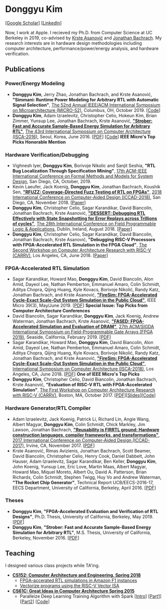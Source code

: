 # Donggyu Kim
[[Google Scholar](https://scholar.google.com/citations?user=u1cjPscAAAAJ&hl=en)]
[[LinkedIn](https://www.linkedin.com/in/donggyu-kim-7bb2048a/)]

Now, I work at Apple. I recieved my Ph.D. from Computer Science at UC Berkeley in 2019, co-advised by [Krste Asanović](https://people.eecs.berkeley.edu/~krste/) and [Jonathan Bachrach](https://people.eecs.berkeley.edu/~jrb/). My research interests are in hardware design methodologies including computer architecture, performance/power/energy analysis, and hardware verification.

## Publications

### Power/Energy Modeling

* **Donggyu Kim**, Jerry Zhao, Jonathan Bachrach, and Krste Asanović, **"Simmani: Runtime Power Modeling for Arbitrary RTL with Automatic Signal Selection"**, [The 52nd Annual IEEE/ACM International Symposium on Microarchitecture (MICRO-52)](https://www.microarch.org/micro52/index.html), Columbus, OH, October 2019. [[Code](https://simmani.github.io)]
* **Donggyu Kim**, Adam Izraelevitz, Christopher Celio, Hokeun Kim, Brian Zimmer, Yunsup Lee, Jonathan Bachrach, Krste Asanović, [**"Strober: Fast and Accurate Sample-Based Energy Simulation for Arbitrary RTL"**](https://ieeexplore.ieee.org/abstract/document/7551388), [The 43rd International Symposium on Computer Architecture (ISCA-2016)](http://isca2016.eecs.umich.edu), Seoul, Korea, June 2016. [[PDF](https://people.eecs.berkeley.edu/~krste/papers/strober-isca16.pdf)] [[Code](https://github.com/ucb-bar/midas-release.git)] **IEEE Micro's Top Picks Honorable Mention**

### Hardware Verification/Debugging
* Vighnesh Iyer, **Donggyu Kim**, Borivoje Nikolic and Sanjit Seshia, **"RTL Bug Localization Through Specification Mining"**, [17th ACM-IEEE International Conference on Formal Methods and Models for System Design](https://memocode.github.io/2019/index.html), San Diego, CA, October, 2019.
* Kevin Laeufer, Jack Koenig, **Donggyu Kim**, Jonathan Bachrach, Koushik Sen, [**"RFUZZ: Coverage-Directed Fuzz Testing of RTL on FPGAs"**](https://ieeexplore.ieee.org/abstract/document/8587711), [2018 International Conference on Computer-Aided Design (ICCAD-2018)](https://iccad.com), San Diego, CA, November 2018. [[Paper](https://people.eecs.berkeley.edu/~ksen/papers/rfuzz.pdf)]
* **Donggyu Kim**, Christopher Celio, Sagar Karandikar, David Biancolin, Jonathan Bachrach, Krste Asanović, [**"DESSERT: Debugging RTL Effectively with State Snapshotting for Error Replays across Trillions of cycles"**](https://ieeexplore.ieee.org/abstract/document/8533471), [The 28th International Conference on Field Programmable Logic & Applications](https://fpl2018.org), Dublin, Ireland, August 2018. [[Paper](http://people.eecs.berkeley.edu/~biancolin/papers/dessert-fpl18.pdf)]
* **Donggyu Kim**, Christopher Celio, Sagar Karandikar, David Biancolin, Jonathan Bachrach, Krste Asanović, **"Debugging RISC-V Processors with FPGA-Accelerated RTL Simulation in the FPGA Cloud"**, [The Second Workshop on Computer Architecture Research with RISC-V (CARRV)](https://carrv.github.io/2018), Los Angeles, CA, June 2018. [[Paper](https://carrv.github.io/2018/papers/CARRV_2018_paper_10.pdf)]


### FPGA-Accelerated RTL Simulation
* Sagar Karandikar, Howard Mao, **Donggyu Kim**, David Biancolin, Alon Amid, Dayeol Lee, Nathan Pemberton, Emmanuel Amaro, Colin Schmidt, Aditya Chopra, Qijing Huang, Kyle Kovacs, Borivoje Nikolić, Randy Katz, Jonathan Bachrach, and Krste Asanović, [**"FireSim: FPGA-Accelerated Cycle-Exact Scale-Out System Simulation in the Public Cloud"**](https://ieeexplore.ieee.org/document/8688441), IEEE Micro 39(3), May/June 2019. [[PDF](https://sagark.org/assets/pubs/firesim-micro-top-picks2018.pdf)] **Special Issue: Top Picks from Computer Architecture Conferences**
* David Biancolin, Sagar Karandikar, **Donggyu Kim**, Jack Koenig, Andrew Waterman, Jonathan Bachrach, Krste Asanović, [**"FASED: FPGA-Accelerated Simulation and Evaluation of DRAM"**](https://dl.acm.org/citation.cfm?id=3293894), [27th ACM/SIGDA International Symposium on Field-Programmable Gate Arrays (FPGA 2019)](http://isfpga.org/fpga2019), Seaside, California, February 2019. [[PDF](http://people.eecs.berkeley.edu/~biancolin/papers/fased-fpga19.pdf)]
* Sagar Karandikar, Howard Mao, **Donggyu Kim**, David Biancolin, Alon Amid, Dayeol Lee, Nathan Pemberton, Emmanuel Amaro, Colin Schmidt, Aditya Chopra, Qijing Huang, Kyle Kovacs, Borivoje Nikolić, Randy Katz, Jonathan Bachrach, and Krste Asanović, [**"FireSim: FPGA-Accelerated Cycle-Exact Scale-Out System Simulation in the Public Cloud"**](https://dl.acm.org/citation.cfm?id=3276543), [International Symposium on Computer Architecture (ISCA-2018)](https://iscaconf.org/isca2018), Los Angeles, CA, June 2018. [[PDF](https://sagark.org/assets/pubs/firesim-isca2018.pdf)] **One of IEEE Micro's Top Picks**
* **Donggyu Kim**, Christopher Celio, David Biancolin, Jonathan Bachrach, Krste Asanović, **"Evaluation of RISC-V RTL with FPGA-Accelerated Simulation"**, [The First Workshop on Computer Architecture Research with RISC-V (CARRV)](https://carrv.github.io/2017/), Boston, MA, October 2017. [[PDF](https://carrv.github.io/2017/papers/kim-midas-carrv2017.pdf)][[Slides](https://carrv.github.io/2017/slides/kim-midas-carrv2017-slides.pdf)][[Code](https://github.com/ucb-bar/midas.git)]

### Hardware Generator/RTL Compiler
* Adam Izraelevitz, Jack Koenig, Patrick Li, Richard Lin, Angie Wang, Albert Magyar, **Donggyu Kim**, Colin Schmidt, Chick Markley, Jim Lawson, Jonathan Bachrach, [**"Reusability is FIRRTL ground: Hardware construction languages, compiler frameworks, and transformations"**](https://dl.acm.org/citation.cfm?id=3199728), [2017 International Conference on Computer-Aided Design (ICCAD-2017)](https://iccad.com), Irvine, CA, November 2017. [[PDF](https://aspire.eecs.berkeley.edu/wp/wp-content/uploads/2017/11/Reusability-is-FIRRTL-Ground-Izraelevitz.pdf)]
*  Krste Asanović, Rimas Avizienis, Jonathan Bachrach, Scott Beamer, David Biancolin, Christopher Celio, Henry Cook, Daniel Dabbelt, John Hauser, Adam Izraelevitz, Sagar Karandikar, Ben Keller, **Donggyu Kim**, John Koenig, Yunsup Lee, Eric Love, Martin Maas, Albert Magyar, Howard Mao, Miquel Moreto, Albert Ou, David A. Patterson, Brian Richards, Colin Schmidt, Stephen Twigg, Huy Vo and Andrew Waterman, **"The Rocket Chip Generator"**, Technical Report UCB/EECS-2016-17, EECS Department, University of California, Berkeley, April 2016. [[PDF](http://www.eecs.berkeley.edu/Pubs/TechRpts/2016/EECS-2016-17.pdf)]

### Theses
* **Donggyu Kim**, **"FPGA-Accelerated Evaluation and Verification of RTL Designs"**, Ph.D. Thesis, University of California, Berkeley, May 2019. [[PDF](https://people.eecs.berkeley.edu/~krste/papers/donggyu-phd-2019.pdf)]
* **Donggyu Kim**, **"Strober: Fast and Accurate Sample-Based Energy Simulation for Arbitrary RTL"**, M.S. Thesis, University of California, Berkeley, November 2016. [[PDF](https://people.eecs.berkeley.edu/~krste/papers/dgkim-msthesis.pdf)]

## Teaching
I designed various class projects while TA'ing.
* [**CS152: Computer Architecture and Engineering, Spring 2018**](http://inst.eecs.berkeley.edu/~cs152/sp18/)
  - [FPGA-accerated RTL simulations in Amazon F1 instances](http://inst.eecs.berkeley.edu/~cs152/sp18/handouts/lab2-1.0.pdf)
  - [Vectorize programs using the RISC-V Vector ISA](http://inst.eecs.berkeley.edu/~cs152/sp18/handouts/lab4-1.0.pdf)
* [**CS61C: Great Ideas in Computer Architecture Spring 2015**](http://inst.eecs.berkeley.edu/~cs61c/sp15/)
  - Paralleize Deep Learning Training Algorithm with Spark 
  [[Intro](http://inst.eecs.berkeley.edu/~cs61c/sp15/projs/04/neural_nets.html)]
  [[Part1](http://inst.eecs.berkeley.edu/~cs61c/sp15/projs/04/index.html)]
  [[Part2](http://inst.eecs.berkeley.edu/~cs61c/sp15/projs/04/index2.html)]
  [[Code](https://github.com/cs61c-spring2015/proj4_starter.git)]
